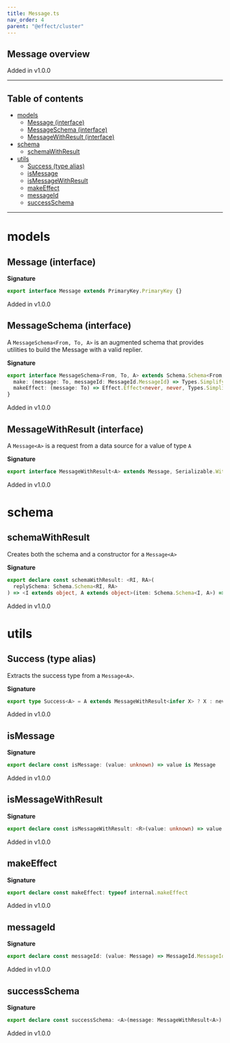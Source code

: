 ```yaml
---
title: Message.ts
nav_order: 4
parent: "@effect/cluster"
---
```


## Message overview

Added in v1.0.0

---

<h2 class="text-delta">Table of contents</h2>

- [models](#models)
  - [Message (interface)](#message-interface)
  - [MessageSchema (interface)](#messageschema-interface)
  - [MessageWithResult (interface)](#messagewithresult-interface)
- [schema](#schema)
  - [schemaWithResult](#schemawithresult)
- [utils](#utils)
  - [Success (type alias)](#success-type-alias)
  - [isMessage](#ismessage)
  - [isMessageWithResult](#ismessagewithresult)
  - [makeEffect](#makeeffect)
  - [messageId](#messageid)
  - [successSchema](#successschema)

---

# models

## Message (interface)

**Signature**

```ts
export interface Message extends PrimaryKey.PrimaryKey {}
```

Added in v1.0.0

## MessageSchema (interface)

A `MessageSchema<From, To, A>` is an augmented schema that provides utilities to build the Message<A> with a valid replier.

**Signature**

```ts
export interface MessageSchema<From, To, A> extends Schema.Schema<From, Types.Simplify<To & MessageWithResult<A>>> {
  make: (message: To, messageId: MessageId.MessageId) => Types.Simplify<To & MessageWithResult<A>>
  makeEffect: (message: To) => Effect.Effect<never, never, Types.Simplify<To & MessageWithResult<A>>>
}
```

Added in v1.0.0

## MessageWithResult (interface)

A `Message<A>` is a request from a data source for a value of type `A`

**Signature**

```ts
export interface MessageWithResult<A> extends Message, Serializable.WithResult<never, never, unknown, A> {}
```

Added in v1.0.0

# schema

## schemaWithResult

Creates both the schema and a constructor for a `Message<A>`

**Signature**

```ts
export declare const schemaWithResult: <RI, RA>(
  replySchema: Schema.Schema<RI, RA>
) => <I extends object, A extends object>(item: Schema.Schema<I, A>) => MessageSchema<I, A, RA>
```

Added in v1.0.0

# utils

## Success (type alias)

Extracts the success type from a `Message<A>`.

**Signature**

```ts
export type Success<A> = A extends MessageWithResult<infer X> ? X : never
```

Added in v1.0.0

## isMessage

**Signature**

```ts
export declare const isMessage: (value: unknown) => value is Message
```

Added in v1.0.0

## isMessageWithResult

**Signature**

```ts
export declare const isMessageWithResult: <R>(value: unknown) => value is MessageWithResult<R>
```

Added in v1.0.0

## makeEffect

**Signature**

```ts
export declare const makeEffect: typeof internal.makeEffect
```

Added in v1.0.0

## messageId

**Signature**

```ts
export declare const messageId: (value: Message) => MessageId.MessageId
```

Added in v1.0.0

## successSchema

**Signature**

```ts
export declare const successSchema: <A>(message: MessageWithResult<A>) => Schema.Schema<unknown, A>
```

Added in v1.0.0
